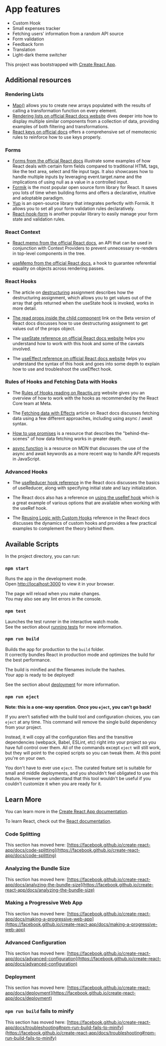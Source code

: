 # App features
- Custom Hook
- Small expenses tracker
- Fetching users' information from a random API source
- Form validation
- Feedback form
- Translation
- Light-dark theme switcher

This project was bootstrapped with [Create React App](https://github.com/facebook/create-react-app).

## Additional resources
### Rendering Lists
- [Map()](https://developer.mozilla.org/en-US/docs/Web/JavaScript/Reference/Global_Objects/Array/map)
 allows you to create new arrays populated with the results of calling a transformation function on every element. 
- [Rendering lists on official React docs website](https://beta.reactjs.org/learn/rendering-lists#rendering-data-from-arrays)
 dives deeper into how to display multiple similar components from a collection of data, providing examples of both filtering and transformations.
- [React keys on official docs](https://beta.reactjs.org/learn/rendering-lists#where-to-get-your-key)
 offers a comprehensive set of memotecnic rules to reinforce how to use keys properly.

### Forms
- [Forms from the official React docs](https://reactjs.org/docs/forms.html) illustrate some examples of how React deals with certain form fields compared to traditional HTML tags, like the text area, select and file input tags. It also showcases how to handle multiple inputs by leveraging event.target.name and the implications of using null as a value in a controlled input.
- [Formik](https://formik.org/) is the most popular open source form library for React. It saves you lots of time when building forms and offers a declarative, intuitive and adoptable paradigm. 
- [Yup](https://github.com/jquense/yup) is an open-source library that integrates perfectly with Formik. It allows you to set all your form validation rules declaratively.
- [React-hook-form](https://github.com/jquense/yup) is another popular library to easily manage your form state and validation rules.

### React Context
- [React.memo from the official React docs](https://reactjs.org/docs/react-api.html#reactmemo), an API that can be used in conjunction with Context Providers to prevent unnecessary re-renders in top-level components in the tree. 

- [useMemo from the official React docs](https://reactjs.org/docs/hooks-reference.html#usememo), a hook to guarantee referential equality on objects across rendering passes.

### React Hooks
- The article on [destructuring](https://developer.mozilla.org/en-US/docs/Web/JavaScript/Reference/Operators/Destructuring_assignment) assignment describes how the destructuring assignment, which allows you to get values out of the array that gets returned when the useState hook is invoked, works in more detail. 

- [The read props inside the child component](https://beta.reactjs.org/learn/passing-props-to-a-component#step-2-read-props-inside-the-child-component) link on the Beta version of React docs discusses how to use destructuring assignment to get values out of the props object. 

- The [useState reference on official React docs website](https://beta.reactjs.org/apis/react/useState#usestate) helps you understand how to work with this hook and some of the caveats involved. 

- The [useEffect reference on official React docs website](https://beta.reactjs.org/apis/react/useEffect#useeffect) helps you understand the syntax of this hook and goes into some depth to explain how to use and troubleshoot the useEffect hook. 

### Rules of Hooks and Fetching Data with Hooks
- The [Rules of Hooks reading on Reactjs.org](https://reactjs.org/docs/hooks-rules.html) website gives you an overview of how to work with the hooks as recommended by the React Core team at Meta. 

- The [Fetching data with Effects](https://beta.reactjs.org/apis/react/useEffect#fetching-data-with-effects)
 article on React docs discusses fetching data using a few different approaches, including using async / await syntax. 

- [How to use promises](https://developer.mozilla.org/en-US/docs/Learn/JavaScript/Asynchronous/Promises) is a resource that describes the "behind-the-scenes" of how data fetching works in greater depth. 

- [async function](https://developer.mozilla.org/en-US/docs/Web/JavaScript/Reference/Statements/async_function) is a resource on MDN that discusses the use of the async and await keywords as a more recent way to handle API requests in JavaScript. 

### Advanced Hooks
- The [useReducer hook reference](https://react.dev/reference/react/useReducer) in the React docs discusses the basics of useReducer, along with specifying initial state and lazy initialization. 

- The React docs also has a reference on [using the useRef hook](https://react.dev/reference/react/useRef) which is a great example of various options that are available when working with the useRef hook. 

- The [Reusing Logic with Custom Hooks](https://beta.reactjs.org/learn/reusing-logic-with-custom-hooks) reference in the React docs discusses the dynamics of custom hooks and provides a few practical examples to complement the theory behind them. 







## Available Scripts

In the project directory, you can run:

### `npm start`

Runs the app in the development mode.\
Open [http://localhost:3000](http://localhost:3000) to view it in your browser.

The page will reload when you make changes.\
You may also see any lint errors in the console.

### `npm test`

Launches the test runner in the interactive watch mode.\
See the section about [running tests](https://facebook.github.io/create-react-app/docs/running-tests) for more information.

### `npm run build`

Builds the app for production to the `build` folder.\
It correctly bundles React in production mode and optimizes the build for the best performance.

The build is minified and the filenames include the hashes.\
Your app is ready to be deployed!

See the section about [deployment](https://facebook.github.io/create-react-app/docs/deployment) for more information.

### `npm run eject`

**Note: this is a one-way operation. Once you `eject`, you can't go back!**

If you aren't satisfied with the build tool and configuration choices, you can `eject` at any time. This command will remove the single build dependency from your project.

Instead, it will copy all the configuration files and the transitive dependencies (webpack, Babel, ESLint, etc) right into your project so you have full control over them. All of the commands except `eject` will still work, but they will point to the copied scripts so you can tweak them. At this point you're on your own.

You don't have to ever use `eject`. The curated feature set is suitable for small and middle deployments, and you shouldn't feel obligated to use this feature. However we understand that this tool wouldn't be useful if you couldn't customize it when you are ready for it.

## Learn More

You can learn more in the [Create React App documentation](https://facebook.github.io/create-react-app/docs/getting-started).

To learn React, check out the [React documentation](https://reactjs.org/).

### Code Splitting

This section has moved here: [https://facebook.github.io/create-react-app/docs/code-splitting](https://facebook.github.io/create-react-app/docs/code-splitting)

### Analyzing the Bundle Size

This section has moved here: [https://facebook.github.io/create-react-app/docs/analyzing-the-bundle-size](https://facebook.github.io/create-react-app/docs/analyzing-the-bundle-size)

### Making a Progressive Web App

This section has moved here: [https://facebook.github.io/create-react-app/docs/making-a-progressive-web-app](https://facebook.github.io/create-react-app/docs/making-a-progressive-web-app)

### Advanced Configuration

This section has moved here: [https://facebook.github.io/create-react-app/docs/advanced-configuration](https://facebook.github.io/create-react-app/docs/advanced-configuration)

### Deployment

This section has moved here: [https://facebook.github.io/create-react-app/docs/deployment](https://facebook.github.io/create-react-app/docs/deployment)

### `npm run build` fails to minify

This section has moved here: [https://facebook.github.io/create-react-app/docs/troubleshooting#npm-run-build-fails-to-minify](https://facebook.github.io/create-react-app/docs/troubleshooting#npm-run-build-fails-to-minify)
